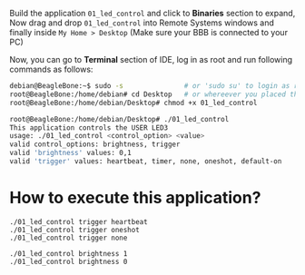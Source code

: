 Build the application `01_led_control` and click to **Binaries** section to expand, Now drag and drop `01_led_control` into Remote Systems windows and finally inside `My Home > Desktop` (Make sure your BBB is connected to your PC)      
      
Now, you can go to **Terminal** section of IDE, log in as root and run following commands as follows:     

```bash
debian@BeagleBone:~$ sudo -s               # or 'sudo su' to login as root
root@BeagleBone:/home/debian# cd Desktop   # or whereever you placed the binaries   
root@BeagleBone:/home/debian/Desktop# chmod +x 01_led_control  

root@BeagleBone:/home/debian/Desktop# ./01_led_control  
This application controls the USER LED3
usage: ./01_led_control <control_option> <value>
valid control_options: brightness, trigger
valid 'brightness' values: 0,1
valid 'trigger' values: heartbeat, timer, none, oneshot, default-on
```           

# How to execute this application?      
       
```
./01_led_control trigger heartbeat
./01_led_control trigger oneshot
./01_led_control trigger none

./01_led_control brightness 1
./01_led_control brightness 0
```    
